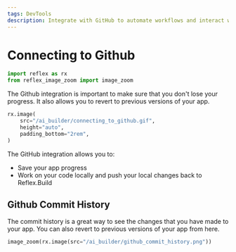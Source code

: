 ```yaml
---
tags: DevTools
description: Integrate with GitHub to automate workflows and interact with your code repositories.
---
```


# Connecting to Github

```python exec
import reflex as rx
from reflex_image_zoom import image_zoom
```

The Github integration is important to make sure that you don't lose your progress. It also allows you to revert to previous versions of your app.


```python eval
rx.image(
    src="/ai_builder/connecting_to_github.gif",
    height="auto",
    padding_bottom="2rem",
)
```

The GitHub integration allows you to:

- Save your app progress
- Work on your code locally and push your local changes back to Reflex.Build


## Github Commit History

The commit history is a great way to see the changes that you have made to your app. You can also revert to previous versions of your app from here.

```python eval
image_zoom(rx.image(src="/ai_builder/github_commit_history.png"))
```
